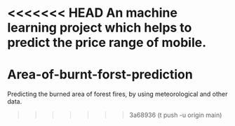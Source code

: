 <<<<<<< HEAD
An machine learning project which helps to predict the price range of mobile.
=======
# Area-of-burnt-forst-prediction
Predicting the burned area of forest fires,  by using meteorological and other data.
>>>>>>> 3a68936 (t push -u origin main)
